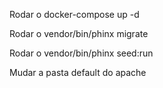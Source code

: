 Rodar o docker-compose up -d

Rodar o vendor/bin/phinx migrate

Rodar o vendor/bin/phinx seed:run

Mudar a pasta default do apache